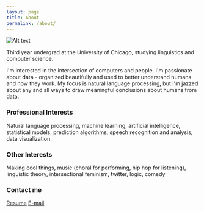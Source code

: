 ```yaml
---
layout: page
title: About
permalink: /about/
---
```

![Alt text](/images/jekyll-logo.png)

Third year undergrad at the University of Chicago, studying linguistics and computer science.    


I'm interested in the intersection of computers and people.  I'm passionate about data - organized beautifully and used to better understand humans and how they work.  My focus is natural language processing, but I'm jazzed about any and all ways to draw meaningful conclusions about humans from data.   


### Professional Interests

Natural language processing, machine learning, artificial intelligence, statistical models, prediction algorithms, speech recognition and analysis, data visualization.

### Other Interests

Making cool things, music (choral for performing, hip hop for listening), linguistic theory, intersectional feminism, twitter, logic, comedy

### Contact me
[Resume](/images/Resume.pdf) [E-mail](mailto:meg.rose.barnes@gmail.com)
